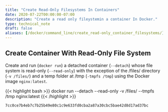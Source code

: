 ```yaml
---
title: "Create Read-Only Filesystems In Containers"
date: 2020-07-22T00:00:00-07:00
description: "Create a read only fileystemin a container In Docker."
type: technical_note
draft: false
aliases: [/docker/command_line/create_read-only_container_filesystems/]
---
```


## Create Container With Read-Only File System

Create and run (`docker run`) a detached container (`--detach`) whose file system is read-only (`--read-only`) with the exception of the /files/ directory (`-v /files/`) and a temp folder at /tmp (`-tmpfs /tmp`) using the Docker image `nginx:latest`.

{{< highlight bash >}}
docker run --detach --read-only -v /files/ --tmpfs /tmp nginx:latest
{{< /highlight >}}
```
7cc0ce7b4eb7c7b25b49e80c1c9e633fd0cba2a87a30cbc5bae42d8d17ad37bc
```